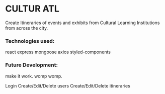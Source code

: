 # CULTUR ATL

Create Itineraries of events and exhibits from Cultural Learning Institutions from across the city.

### Technologies used:
react
express
mongoose
axios
styled-components

### Future Development:
make it work. womp womp.

Login
Create/Edit/Delete users
Create/Edit/Delete itineraries



